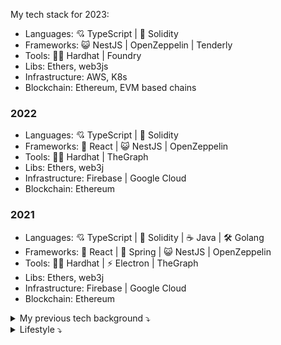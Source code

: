 My tech stack for 2023:

- Languages: 💘 TypeScript | 💎 Solidity
- Frameworks: 😺 NestJS | OpenZeppelin | Tenderly
- Tools: 👷‍♂️ Hardhat | Foundry
- Libs: Ethers, web3js
- Infrastructure: AWS, K8s
- Blockchain: Ethereum, EVM based chains
  
### 2022

- Languages: 💘 TypeScript | 💎 Solidity
- Frameworks: 🌈 React | 😺 NestJS | OpenZeppelin
- Tools: 👷‍♂️ Hardhat | TheGraph
- Libs: Ethers, web3j
- Infrastructure: Firebase | Google Cloud
- Blockchain: Ethereum

### 2021

- Languages: 💘 TypeScript | 💎 Solidity | ☕️ Java | 🛠 Golang
- Frameworks: 🌈 React | 🍃 Spring | 😺 NestJS | OpenZeppelin
- Tools: 👷‍♂️ Hardhat | ⚡️ Electron | TheGraph
- Libs: Ethers, web3j
- Infrastructure: Firebase | Google Cloud
- Blockchain: Ethereum

<details>
<summary>My previous tech background ⤵️</summary>

### 2020

- Languages: 🛠 Golang | 💘 TypeScript | 💎 Solidity | 
- Frameworks: 🌈 React | 😸 NestJS
- Tools: ⚡️ Electron
- DBs: Postgres, Firestore
- Cloud: Firebase | Google

### 2018-2019

- Languages: 🛠 Golang | 💘 TypeScript
- Frameworks: 🅰️ Angular | Ionic
- DBs: Postgres
- Tools: Kubernetes 

### 2017-2018
- Languages: 😵 C++ | 💘 TypeScript
- DBs: Postgres, MongoDB
- Cloud: Azure | IBM Bluemix

  
### 2013-2017

- Languages: 😵 C++ | 💘 TypeScript | ♦️ Ruby | 🐘 PHP
- Frameworks: 🟩 Qt | 🅰️ Angular | 
- DBs: Postgres, MySQL
- Tools: ⚡️ Electron 

### 2006-2013

- Languages: 😵 C++ | C |  🐘 PHP | ♦️ Ruby | Lua
- Frameworks: 🟩 Qt | ⚫️ Symfony | 🛤 Rails

### 2005-2007
- Languages: 🏛 Delphi | 😵 C++ | ActionScript
- Embedded: C | Asm

### 1998-2004
- Languages: 🏛 Delphi | 😵 C++

### 1994-1997
- Languages: Sinclair Basic
- XZ Spectrum

</details>

<details>
<summary>Lifestyle ⤵️</summary>
 
 
 - 👪 Family
 - 👨‍💻 Job 
 - 🥁 Gigs
 - 🍺 Parties
 - 🎮 Games
 - ✈️ Travel

</details>
